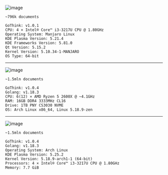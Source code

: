 ![image](https://i.imgur.com/UV5xIF8.png)

    ~796k documents

    GoThink: v1.0.1
    CPU: 4 × Intel® Core™ i3-3217U CPU @ 1.80GHz
    Operating System: Manjaro Linux
    KDE Plasma Version: 5.21.4
    KDE Frameworks Version: 5.81.0
    Qt Version: 5.15.2
    Kernel Version: 5.10.34-1-MANJARO
    OS Type: 64-bit

---

![image](https://media.discordapp.net/attachments/937964321030426624/993862519510794301/unknown.png?width=954&height=289)

    ~1.5mln documents

    GoThink: v1.0.4
    Golang: v1.18.3
    CPU: 6(12) × AMD Ryzen 5 2600X @ ~4.1GHz
    RAM: 16GB DDR4 3333MHz CL16
    Drive: 1TB PNY CS3030 NVME
    OS: Arch Linux x86_64, Linux 5.18.9-zen
    
---

![image](https://cdn.discordapp.com/attachments/937964321030426624/993879781676425226/unknown.png)

    ~1.5mln documents

    GoThink: v1.0.4
    Golang: v1.18.3
    Operating System: Arch Linux
    KDE Plasma Version: 5.25.2
    Kernel Version: 5.18.9-arch1-1 (64-bit)
    Processors: 4 × Intel® Core™ i3-3217U CPU @ 1.80GHz
    Memory: 7.7 GiB
